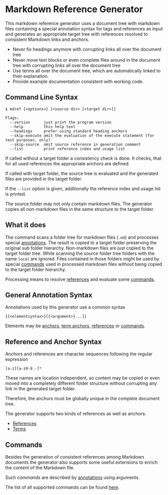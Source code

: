 <!-- DO NOT MODIFY                   -->
<!-- this file is generated by mdref -->
<!-- from src/README.md              -->

# Markdown Reference Generator

This markdown reference generator uses
a document tree with markdown files containing
a special annotation syntax for tags and references
as input and generates an appropriate target tree with
references resolved to consistent Markdown links
and anchors.

- Never fix headings anymore with corrupting links all over the document tree
- Never move text blocks or even complete files around in the document tree with corrupting links all over the document tree
- Use terms all over the document tree, which are automatically linked to their explanation.
- Provide example documentation consistent with working code.


## Command Line Syntax

```shell
$ mdref {<options>} [<source dir> [<target dir>]]

Flags:
  --version      just print the program version
  --help         this help text
  --headings     prefer using standard heading anchors
  --skip-execute omit the evaluation of the execute statement (for test purposes, only)
  --skip-source  omit source reference in generation comment
  --list         print reference index and usage list
```

If called without a target folder a consistency check is
done. It checks, that for all used references the appropriate anchors are defined.

If called with target folder, the source tree
is evaluated and the generated files are provided in the target folder.

If the `--list` option is given, additionally the reference index
and usage list is printed.


The source folder may not only contain markdown files. The generator copies all non-markdown files in the same structure to the target folder.

## What it does

The command scans a folder tree for markdown files (`.md`) and processes special
[annotations](#general-annotation-syntax).
The result is copied to a target folder preserving the original sub folder hierarchy.
Non-markdown files are just copied to the target folder tree.
While scanning the source folder tree folders with the name `local` are ignored.
Files contained in those folders might be used by special [commands](doc/chapters/commands.md) used in 
processed markdown files without being copied to the target folder hierarchy.

Processing means to resolve [references](#reference-and-anchor-syntax) and evaluate some
[commands](#commands).

## General Annotation Syntax

Annotations used by this generator use a common syntax

```
{{<elementsyntax>}[{<argument>}...]}
```

Elements may be [anchors](doc/chapters/references.md#anchors), [term anchors](doc/chapters/terms.md#anchors), [references](doc/chapters/references.md) or [commands](doc/chapters/commands.md).


## Reference and Anchor Syntax

Anchors and references are character sequences
following the regular expression

<a id="name"></a>

```regexp
[a-z][a-z0-9.-]*
```

These names are location independent, so content
may be copied or even moved into a completely different folder structure without corrupting any link in the generated target folder.

Therefore, the anchors must be globally unique in the
complete document tree.

The generator supports two kinds of references as well as anchors:
- [References](doc/chapters/references.md) 
- [Terms](doc/chapters/terms.md)

## Commands

Besides the generation of consistent references among Markdown documents
the generator also supports some useful extensions to enrich the content
of the Markdown file.

Such *commands* are described by [annotations](#general-annotation-syntax) using
arguments.

The list of all supported commands can be found [here](doc/chapters/commands.md).